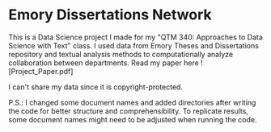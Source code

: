 # Emory Dissertations Network
This is a Data Science project I made for my "QTM 340: Approaches to Data Science with Text" class. I used data from Emory Theses and Dissertations repository and textual analysis methods to computationally analyze collaboration between departments. Read my paper here ![Project_Paper.pdf]

I can't share my data since it is copyright-protected.

P.S.: I changed some document names and added directories after writing the code for better structure and comprehensibility. To replicate results, some document names might need to be adjusted when running the code.



